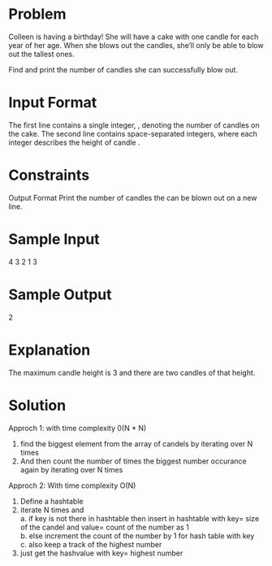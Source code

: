 # Problem

Colleen is having a birthday! She will have a cake with one candle for each year of her age. When she blows out the candles, she’ll only be able to blow out the tallest ones.

Find and print the number of candles she can successfully blow out.

# Input Format

The first line contains a single integer, , denoting the number of candles on the cake. 
The second line contains  space-separated integers, where each integer  describes the height of candle .

# Constraints

Output Format 
Print the number of candles the can be blown out on a new line.

# Sample Input 

4
3 2 1 3

# Sample Output 

2
# Explanation 

The maximum candle height is 3 and there are two candles of that height.

# Solution

Approch 1: with time complexity 0(N * N)

1. find the biggest element from the array of candels by iterating over N times
2. And then count the number of times the biggest number occurance again by iterating over N times

Approch 2: With time complexity O(N)

1. Define a hashtable
2. iterate N times and <br>
  a. if key is not there in hashtable then insert in hashtable with key= size of the candel and value= count of the number as 1 <br>
  b. else increment the count of the number by 1 for hash table with key <br>
  c. also keep a track of the highest number<br>
3. just get the hashvalue with key= highest number
